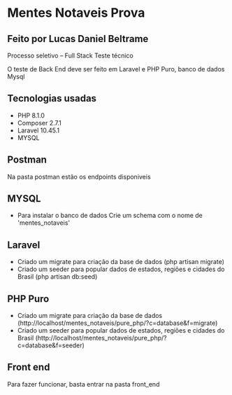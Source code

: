 # Mentes Notaveis Prova
## Feito por Lucas Daniel Beltrame
Processo seletivo – Full Stack Teste técnico

O teste de Back End deve ser feito em Laravel e PHP Puro, banco de dados Mysql

## Tecnologias usadas

- PHP 8.1.0
- Composer 2.7.1
- Laravel 10.45.1
- MYSQL

## Postman

Na pasta postman estão os endpoints disponiveis

## MYSQL

- Para instalar o banco de dados Crie um schema com o nome de 'mentes_notaveis'

## Laravel

- Criado um migrate para criação da base de dados (php artisan migrate)
- Criado um seeder para popular dados de estados, regiões e cidades do Brasil (php artisan db:seed)

## PHP Puro

- Criado um migrate para criação da base de dados (http://localhost/mentes_notaveis/pure_php/?c=database&f=migrate)
- Criado um seeder para popular dados de estados, regiões e cidades do Brasil (http://localhost/mentes_notaveis/pure_php/?c=database&f=seeder)

## Front end

Para fazer funcionar, basta entrar na pasta front_end
